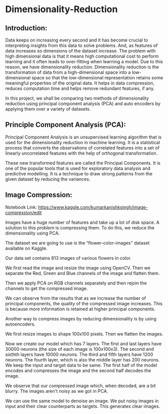 # Dimensionality-Reduction

## Introduction: 

 

Data keeps on increasing every second and it has become crucial to interpreting insights from this data to solve problems. And, as features of data increases so dimensions of the dataset increase. The problem with high dimensional data is that it means high computational cost to perform learning and it often leads to over-fitting when learning a model. Due to this reason, we have dimensionality reduction. Dimensionality reduction is the transformation of data from a high-dimensional space into a low-dimensional space so that the low-dimensional representation retains some meaningful properties of the original data. It helps in data compression, reduces computation time and helps remove redundant features, if any. 

In this project, we shall be comparing two methods of dimensionality reduction using principal component analysis (PCA) and auto encoders by applying them over a variety of datasets.  

 

 

## Principle Component Analysis (PCA): 

Principal Component Analysis is an unsupervised learning algorithm that is used for the dimensionality reduction in machine learning. It is a statistical process that converts the observations of correlated features into a set of linearly uncorrelated features with the help of orthogonal transformation.  

These new transformed features are called the Principal Components. It is one of the popular tools that is used for exploratory data analysis and predictive modelling. It is a technique to draw strong patterns from the given dataset by reducing the variances. 

 
 

 

 

<!-- Data Visualization: 

 

Data visualization can give good intuition to how your data “looks” and what are the directions you’ll need to consider when building the right model. We will PCA to visualize our data and be get hints on the underline distribution and separability of our data. 

 

Here we shall be using the Pizza Dataset available on Kaggle. Here is some information about our dataset: 

 

 

 

In our dataset there are 10 different types of pizzas and their features like moisture, fat, protein, etc. 

 

 

 

 

 

As we can see, there are 9 different features in our dataset and therefore the data is 9 dimensional. We will now reduce the dimensions of our data to 3, which is much easier to visualize.  

 

For the dimensionality reduction we use PCA. We take the number of components to be 3 as the target dimensionality is 3. After training our data we plot it as follows: 

 

   

 

As we can see from the above plot, our data has been visualized in the form of scatterplot for different types of pizzas. We can see that pizza of type A, B, I and J are separated from other types of pizzas which are clustered. So, we can say that pizzas of t type A, B, I and J are easily distinguishable from other types. 

 

We have seen how helpful PCA can be in visualizing data and gaining deep insights from it. Now let’s have a look at its other applications. 

 

 

  -->

## Image Compression: 

Notebook Link: https://www.kaggle.com/kumarkanishksingh/image-compression/edit

Images have a huge number of features and take up a lot of disk space. A solution to this problem is compressing them. To do this, we reduce the dimensionality using PCA. 

The dataset we are going to use is the “flower-color-images" dataset available on Kaggle. 

Our data set contains 813 images of various flowers in color. 

We first read the image and resize the image using OpenCV. Then we separate the Red, Green and Blue channels of the image and flatten them. 

Then we apply PCA on RGB channels separately and then rejoin the channels to get the compressed image.

We can observe from the results that as we increase the number of principal components, the quality of the compressed image increases. This is because more information is retained at higher principal components. 


Another way to compress images by reducing dimensionality is by using autoencoders.

We first resize images to shape 100x100 pixels. Then we flatten the images.

Now we create our model which has 7 layers. The first and last layers have 30000 neurons (the size of each image is 100x100x3). The second and sixthth layers have 10000 neurons. The third and fifth layers have 1200 neurons. The fourth layer, which is also the middle layer has 200 neurons. We keep the input and target data to be same. The first half of the model encodes and compresses the image and the second half decodes the image.

We observe that our compressed image which, when decoded, are a bit blurry. The images aren't noisy as we got in PCA.

We can use the same model to denoise an image. We put noisy images in input and their clear counterparts as targets. This generates clear images.